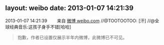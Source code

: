 layout: weibo
date: 2013-01-07 14:21:39
---
<meta name="referrer" content="no-referrer" />

2013-01-07 14:21:39  &nbsp;&nbsp;&nbsp;&nbsp;&nbsp;&nbsp; 来自 <a href="http://weibo.com/" rel="nofollow">微博 weibo.com</a>
//@TOOTOOTOO: [汗] //@全球经典音乐:这孩子身手不错[哈哈]
>  抱歉，作者已设置仅展示半年内微博，此微博已不可见。 ​​​
